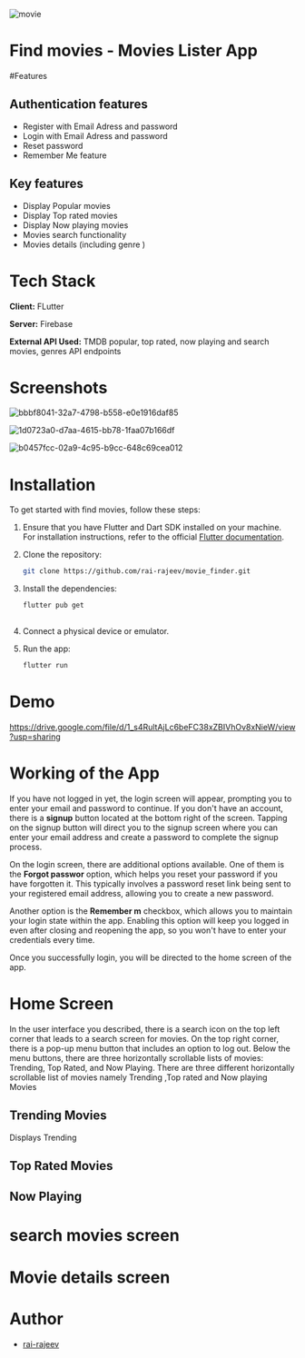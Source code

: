 ![movie](https://github.com/rai-rajeev/movie_finder/assets/106883666/9f0432d5-0ad3-4003-9091-0aea30bd1fd9)
# Find movies - Movies Lister App
#Features
 ## Authentication features
 + Register with Email Adress and password
 + Login with Email Adress and password
 + Reset password
 + Remember Me feature
## Key features
+  Display Popular movies 
+  Display Top rated movies 
+ Display Now playing movies 
+  Movies search functionality
+ Movies details (including genre )
# Tech Stack
**Client:** FLutter

**Server:** Firebase

**External API Used:** TMDB popular, top rated, now playing and search movies, genres API endpoints
# Screenshots


![bbbf8041-32a7-4798-b558-e0e1916daf85](https://github.com/rai-rajeev/movie_finder/assets/106883666/ff2de556-d7c3-43ee-a1b4-defc5a6d4204)


![1d0723a0-d7aa-4615-bb78-1faa07b166df](https://github.com/rai-rajeev/movie_finder/assets/106883666/3acfeef2-7065-4685-a9c1-5e07213a6f48)


![b0457fcc-02a9-4c95-b9cc-648c69cea012](https://github.com/rai-rajeev/movie_finder/assets/106883666/404fd899-7d3c-4598-b2ee-5b2f0cc92180)

# Installation
 To get started with find movies, follow these steps:
1. Ensure that you have Flutter and Dart SDK installed on your machine. For installation instructions, refer to the official [Flutter documentation](https://docs.flutter.dev/get-started/install).

1. Clone the repository:
   
    ```bash
    git clone https://github.com/rai-rajeev/movie_finder.git
    ```

2. Install the dependencies:
   ```bash
   flutter pub get
  
3. Connect a physical device or emulator.
4. Run the app:
   ```bash
   flutter run
# Demo
https://drive.google.com/file/d/1_s4RultAjLc6beFC38xZBIVhOv8xNieW/view?usp=sharing
# Working of the App

If you have not logged in yet, the login screen will appear, prompting you to enter your email and password to continue. If you don't have an account, there is a **signup** button located at the bottom right of the screen. Tapping on the signup button will direct you to the signup screen where you can enter your email address and create a password to complete the signup process.

On the login screen, there are additional options available. One of them is the **Forgot passwor** option, which helps you reset your password if you have forgotten it. This typically involves a password reset link being sent to your registered email address, allowing you to create a new password.

Another option is the **Remember m** checkbox, which allows you to maintain your login state within the app. Enabling this option will keep you logged in even after closing and reopening the app, so you won't have to enter your credentials every time.

Once you successfully login, you will be directed to the home screen of the app.
# Home Screen
In the user interface you described, there is a search icon on the top left corner that leads to a search screen for movies. On the top right corner, there is a pop-up menu button that includes an option to log out.
Below the menu buttons, there are three horizontally scrollable lists of movies: Trending, Top Rated, and Now Playing. 
 There are three different horizontally scrollable list of movies  namely Trending ,Top rated and Now playing Movies 
 ## Trending Movies
  Displays Trending 
 ## Top Rated Movies
 ## Now Playing
 # search movies screen
 # Movie details screen
 # Author
 + [rai-rajeev](https://github.com/rai-rajeev)



